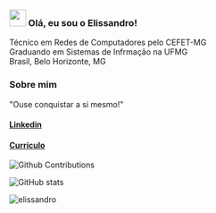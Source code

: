 ### <img src="https://media.giphy.com/media/hvRJCLFzcasrR4ia7z/giphy.gif" width="30px"> Olá, eu sou o Elissandro!

Técnico em Redes de Computadores pelo CEFET-MG <br>
Graduando em Sistemas de Infrmação na UFMG  <br>
Brasil, Belo Horizonte, MG

### Sobre mim

"Ouse conquistar a si mesmo!"

#### [Linkedin](https://www.linkedin.com/in/elissandro-caetano)
#### [Currículo](https://drive.google.com/file/d/1FIlsaPi6DRKzY9ue5N43DAPAHgd_eRLl/view?usp=sharing)

![Github Contributions](https://github-readme-streak-stats.herokuapp.com/?user=elissandro13)

![GitHub stats](https://github-readme-stats.vercel.app/api?username=elissandro13&show_icons=true&theme=buefy)
  
<p><img align="left" src="https://github-readme-stats.vercel.app/api/top-langs?username=elissandro13&show_icons=true&locale=en&layout=compact" alt="elissandro" /></p>  
  
